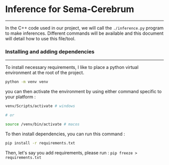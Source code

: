 # Inference for Sema-Cerebrum

---

In the C++ code used in our project, we will call the `./inference.py` program to make inferences. Different commands will be available and this document will detail how to use this file/tool.

### Installing and adding dependencies

---

To install necessary requirements, I like to place a python virtual environment at the root of the project.

```bash
python -m venv venv
```

you can then activate the environment by using either command specific to your platform :

```bash
venv/Scripts/activate # windows

# or

source /venv/bin/activate # macos
```

To then install dependencies, you can run this command :

```bash
pip install -r requirements.txt
```

Then, let's say you add requirements, please run : `pip freeze > requirements.txt`

